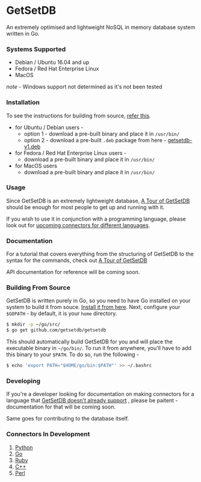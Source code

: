 # GetSetDB
An extremely optimised and lightweight NoSQL in memory database system written in Go.

### Systems Supported 
- Debian / Ubuntu 16.04 and up
- Fedora / Red Hat Enterprise Linux
- MacOS 

*note* - Windows support not determined as it's not been tested

### Installation

To see the instructions for building from source, [refer this](#building-from-source).

- for Ubuntu / Debian users - 
    - option 1 - download a pre-built binary and place it in `/usr/bin/`
    - option 2 - download a pre-built `.deb` package from here - [getsetdb-v1.deb](https://github.com/getsetdb/getsetdb/raw/master/packages/debian/getsetdb-v1.deb)
- for Fedora / Red Hat Enterprise Linux users - 
    - download a pre-built binary and place it in `/usr/bin/`
- for MacOS users
    - download a pre-built binary and place it in `/usr/bin/`
    
### Usage

Since GetSetDB is an extremely lightweight database, [A Tour of GetSetDB](https://medium.com/@mentix02/a-tour-of-getsetdb-8716c39e354d) should be enough for most people to get up and running with it.

If you wish to use it in conjunction with a programming language, please look out for [upcoming connectors for different languages](#connectors-in-development).

### Documentation

For a tutorial that covers everything from the structuring of GetSetDB to the syntax for the commands, check out [A Tour of GetSetDB](https://medium.com/@mentix02/a-tour-of-getsetdb-8716c39e354d)

API documentation for reference will be coming soon.

### Building From Source

GetSetDB is written purely in Go, so you need to have Go installed on your system to build it from souce. [Install it from here](https://golang.org/doc/install). Next, configure your `$GOPATH` - by default, it is your `home` directory. 

```sh
$ mkdir -p ~/go/src/
$ go get github.com/getsetdb/getsetdb
```

This should automatically build GetSetDB for you and will place the executable binary in `~/go/bin/`. To run it from anywhere, you'll have to add this binary to your `$PATH`. To do so, run the following - 

```sh
$ echo 'export PATH="$HOME/go/bin:$PATH"' >> ~/.bashrc
```

### Developing

If you're a developer looking for documentation on making connectors for a language that [GetSetDB doesn't already support](#connectors-in-development) , please be paitent - documentation for that will be coming soon.

Same goes for contributing to the database itself.

### Connectors In Development
1. [Python](https://github.com/getsetdb/getsetpy)
2. [Go](https://github.com/getsetdb/getsetgo)
3. [Ruby](https://github.com/getsetdb/getsetrub)
4. [C++](https://github.com/getsetdb/getsetc)
5. [Perl](https://github.com/getsetdb/getsetpl)
